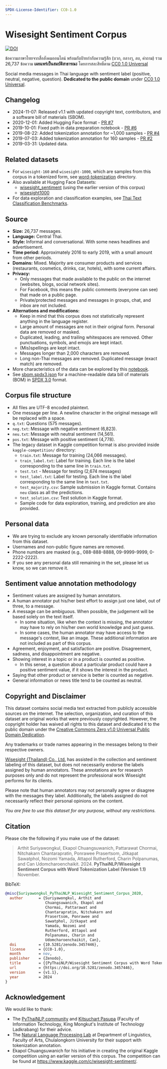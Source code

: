 ```yaml
---
SPDX-License-Identifier: CC0-1.0
---
```


# Wisesight Sentiment Corpus

[![DOI](https://zenodo.org/badge/DOI/10.5281/zenodo.3457446.svg)](https://doi.org/10.5281/zenodo.3457446)

ข้อความภาษาไทยจากสื่อสังคมออนไลน์ พร้อมกับป้ายกำกับความรู้สึก (บวก, กลางๆ, ลบ, คำถาม) รวม 26,737 ข้อความ
**เผยแพร่เป็นสมบัติสาธารณะ** โดยการสละสิทธิ์ตาม [CC0 1.0 Universal][cc0]

Social media messages in Thai language with sentiment label (positive, neutral, negative, question).
**Dedicated to the public domain** under [CC0 1.0 Universal][cc0].

[cc0]: https://creativecommons.org/publicdomain/zero/1.0/

## Changelog

- 2024-11-07: Released v1.1 with updated copyright text, contributors, and a software bill of materials (SBOM).
- 2020-12-01: Added Hugging Face format - [PR #7](https://github.com/PyThaiNLP/wisesight-sentiment/pull/7)
- 2019-10-01: Fixed path in data preparation notebook - [PR #6](https://github.com/PyThaiNLP/wisesight-sentiment/pull/6)
- 2019-08-22: Added tokenization annotation for ~1,000 samples - [PR #4](https://github.com/PyThaiNLP/wisesight-sentiment/pull/4)
- 2019-07-03: Added tokenization annotation for 160 samples - [PR #2](https://github.com/PyThaiNLP/wisesight-sentiment/pull/2)
- 2019-03-31: Updated data.

## Related datasets

- For `wisesight-160` and `wisesight-1000`, which are samples from this corpus in a tokenized form,
  see [word-tokenization](./word-tokenization/) directory.
- Also available at Hugging Face Datasets:
  - [wisesight_sentiment](https://huggingface.co/datasets/wisesight_sentiment)
    (using the earlier version of this corpus)
  - [wisesight1000](https://huggingface.co/datasets/wisesight1000)
- For data exploration and classification examples,
  see [Thai Text Classification Benchmarks](https://github.com/PyThaiNLP/classification-benchmarks).

## Source

- **Size:** 26,737 messages.
- **Language:** Central Thai.
- **Style:** Informal and conversational. With some news headlines and advertisement.
- **Time period:** Approximately 2016 to early 2019, with a small amount from other periods.
- **Domains:** Mixed. Majority are consumer products and services
  (restaurants, cosmetics, drinks, car, hotels), with some current affairs.
- **Privacy:**
  - Only messages that made available to the public on the internet
    (websites, blogs, social network sites).
  - For Facebook, this means the public comments (everyone can see) that made on a public page.
  - Private/protected messages and messages in groups, chat, and inbox are not included.
- **Alternations and modifications:**
  - Keep in mind that this corpus does not statistically represent anything in the language register.
  - Large amount of messages are not in their original form. Personal data are removed or masked.
  - Duplicated, leading, and trailing whitespaces are removed.
    Other punctuations, symbols, and emojis are kept intact.
  - (Mis)spellings are kept intact.
  - Messages longer than 2,000 characters are removed.
  - Long non-Thai messages are removed. Duplicated message (exact match) are removed.
- More characteristics of the data can be explored by this
  [notebook](https://github.com/PyThaiNLP/wisesight-sentiment/blob/master/exploration.ipynb).
- See [sbom.spdx3.json](./sbom.spdx3.json) for a machine-readable data bill of materials (BOM) in [SPDX 3.0](https://spdx.dev/use/specifications/) format.

## Corpus file structure

- All files are UTF-8 encoded plaintext.
- One message per line. A newline character in the original message will be replaced with a space.
- `q.txt`: Questions (575 messages).
- `neg.txt`: Message with negative sentiment (6,823).
- `neu.txt`: Message with neutral sentiment (14,561).
- `pos.txt`: Message with positive sentiment (4,778).
- The legacy dataset in Kaggle competition format is also provided inside `kaggle-competition/` directory:
  - `train.txt`: Message for training (24,066 messages).
  - `train_label.txt`: Label for training. Each line is the label corresponding to the same line in `train.txt`.
  - `test.txt` - Message for testing (2,674 messages)
  - `test_label.txt`: Label for testing. Each line is the label corresponding to the same line in `test.txt`.
  - `test_majority.csv`: Sample submission in Kaggle format. Contains `neu` class as all the predictions.
  - `test_solution.csv`: Test solution in Kaggle format.
  - Sample code for data exploration, training, and prediction are also provided.

## Personal data

- We are trying to exclude any known personally identifiable information from this dataset.
- Usernames and non-public figure names are removed.
- Phone numbers are masked (e.g., 088-888-8888, 09-9999-9999, 0-2222-2222).
- If you see any personal data still remaining in the set, please let us know, so we can remove it.

## Sentiment value annotation methodology

- Sentiment values are assigned by human annotators.
- A human annotator put his/her best effort to assign just one label, out of three, to a message.
- A message can be ambiguous. When possible, the judgement will be based solely on the text itself.
  - In some situation, like when the context is missing, the annotator may have to rely on his/her own world knowledge and just guess.
  - In some cases, the human annotator may have access to the message's context, like an image.
    These additional information are not included as part of this corpus.
- Agreement, enjoyment, and satisfaction are positive. Disagreement, sadness, and disappointment are negative.
- Showing interest in a topic or in a product is counted as positive.
  - In this sense, a question about a particular product could have a positive sentiment value, if it shows the interest in the product.
- Saying that other product or service is better is counted as negative.
- General information or news title tend to be counted as neutral.

## Copyright and Disclaimer

This dataset contains social media text extracted from publicly accessible
sources on the internet. The selection, organization, and curation of this
dataset are original works that were previously copyrighted.
However, the copyright holder has waived all rights to this dataset and
dedicated it to the public domain under the
[Creative Commons Zero v1.0 Universal Public Domain Dedication][cc0].

Any trademarks or trade names appearing in the messages belong to their
respective owners.

[Wisesight (Thailand) Co., Ltd.](https://wisesight.com/) has assisted in the
collection and sentiment labeling of this dataset, but does not necessarily
endorse the labels assigned by human annotators.
These annotations are for research purposes only and do not represent the
professional work Wisesight performs for its clients.

Please note that human annotators may not personally agree or disagree with
the messages they label. Additionally, the labels assigned do not necessarily
reflect their personal opinions on the content.

*You are free to use this dataset for any purpose, without any restrictions.*

## Citation

Please cite the following if you make use of the dataset:

> Arthit Suriyawongkul, Ekapol Chuangsuwanich, Pattarawat Chormai, Nitchakarn Chantarapratin, Ponrawee Prasertsom, Jitkapat Sawatphol, Nozomi Yamada, Attapol Rutherford, Charin Polpanumas, and Can Udomcharoenchaikit. 2024. **PyThaiNLP/Wisesight Sentiment Corpus with Word Tokenization Label (Version 1.1)** November.

BibTeX:

```bibtex
@misc{Suriyawongkul_PyThaiNLP_Wisesight_Sentiment_Corpus_2020,
  author       = {Suriyawongkul, Arthit and
                  Chuangsuwanich, Ekapol and
                  Chormai, Pattarawat and
                  Chantarapratin, Nitchakarn and
                  Prasertsom, Ponrawee and
                  Sawatphol, Jitkapat and
                  Yamada, Nozomi and
                  Rutherford, Attapol and
                  Polpanumas, Charin and
                  Udomcharoenchaikit, Can},
  doi          = {10.5281/zenodo.3457446},
  license      = {CC0-1.0},
  month        = nov,
  publisher    = {Zenodo},
  title        = {{PyThaiNLP/Wisesight Sentiment Corpus with Word Tokenization Label}},
  url          = {https://doi.org/10.5281/zenodo.3457446},
  version      = {v1.1},
  year         = 2024
}
```

## Acknowledgement

We would like to thank:

- The [PyThaiNLP community](https://github.com/PyThaiNLP/) and
  [Kitsuchart Pasupa](https://www.it.kmitl.ac.th/~kitsuchart/) (Faculty of
  Information Technology, King Mongkut's Institute of Technology Ladkrabang)
  for their advice.
- The [Natural Language Processing Lab](https://attapol.github.io/lab.html) at
  Department of Linguistics, Faculty of Arts, Chulalongkorn University for
  their support with tokenization annotation.
- Ekapol Chuangsuwanich for his initiative in creating the original Kaggle
  competition using an earlier version of this corpus. The competition can be
  found at <https://www.kaggle.com/c/wisesight-sentiment/>.
